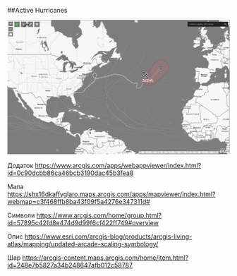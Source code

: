 ##Active Hurricanes

![image](https://github.com/SergeyShchus/GIS-API/blob/main/app_example/Active%20Hurricanes/image/%D1%83%D1%80%D0%B0%D0%B3%D0%B0%D0%BD%D0%B8.JPG?raw=true)

Додаток 
https://www.arcgis.com/apps/webappviewer/index.html?id=0c90dcbb86ca46bcb3190dac45b3fea8

Мапа
https://shx16dkaffyglaro.maps.arcgis.com/apps/mapviewer/index.html?webmap=c3f468ffb8ba43f09f5a4276e347311d#


Символи
https://www.arcgis.com/home/group.html?id=57895c42fd8e474d9d99f6cf422ff749#overview

Опис
https://www.esri.com/arcgis-blog/products/arcgis-living-atlas/mapping/updated-arcade-scaling-symbology/

Шар
https://arcgis-content.maps.arcgis.com/home/item.html?id=248e7b5827a34b248647afb012c58787
